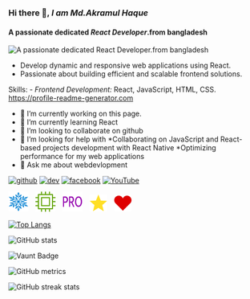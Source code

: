 ### Hi there 👋, *I am Md.Akramul Haque*
#### A passionate dedicated *React Developer*.from bangladesh
![A passionate dedicated *React Developer*.from bangladesh](https://scontent.fdac152-1.fna.fbcdn.net/v/t39.30808-6/451552810_2230724050614457_5300880564257825166_n.jpg?_nc_cat=100&ccb=1-7&_nc_sid=cc71e4&_nc_eui2=AeHW0KSIxNPuqpxCm3rDI1eOZSseG8J8ikllKx4bwnyKSdSlwrvd64kH2C1oGRuboU0-oNJcSRxigY8pcvkVNKVh&_nc_ohc=54wbE8vzrF0Q7kNvgEfwP9a&_nc_ht=scontent.fdac152-1.fna&oh=00_AYAp4xtLLkHXjgrY7N7NZNAe-3C3ChzXinVTDECOj47JSg&oe=66D71BCC)

- Develop dynamic and responsive web applications using React.  
- Passionate about building efficient and scalable frontend solutions.


Skills: - *Frontend Development:* React, JavaScript, HTML, CSS.
https://profile-readme-generator.com

- 🔭 I’m currently working on this page. 
- 🌱 I’m currently learning React 
- 👯 I’m looking to collaborate on github 
- 🤔 I’m looking for help with *Collaborating on JavaScript and React-based projects   development with React Native *Optimizing performance for my web applications 
- 💬 Ask me about webdevlopment 


[<img src='https://cdn.jsdelivr.net/npm/simple-icons@3.0.1/icons/github.svg' alt='github' height='40'>](https://github.com/akramul-dev-react)  [<img src='https://cdn.jsdelivr.net/npm/simple-icons@3.0.1/icons/dev-dot-to.svg' alt='dev' height='40'>](https://dev.to/akramul-dev-react)  [<img src='https://cdn.jsdelivr.net/npm/simple-icons@3.0.1/icons/facebook.svg' alt='facebook' height='40'>](https://www.facebook.com/https://www.facebook.com/profile.php?id=61562313247518&mibextid=ZbWKwL)  [<img src='https://cdn.jsdelivr.net/npm/simple-icons@3.0.1/icons/youtube.svg' alt='YouTube' height='40'>](https://www.youtube.com/channel/akramul)  

<a href='https://archiveprogram.github.com/'><img src='https://raw.githubusercontent.com/acervenky/animated-github-badges/master/assets/acbadge.gif' width='40' height='40'></a> <a href='https://docs.github.com/en/developers'><img src='https://raw.githubusercontent.com/acervenky/animated-github-badges/master/assets/devbadge.gif' width='40' height='40'></a> <a href='https://github.com/pricing'><img src='https://raw.githubusercontent.com/acervenky/animated-github-badges/master/assets/pro.gif' width='40' height='40'></a> <a href='https://stars.github.com/'><img src='https://raw.githubusercontent.com/acervenky/animated-github-badges/master/assets/starbadge.gif' width='35' height='35'></a> <a href='https://docs.github.com/en/github/supporting-the-open-source-community-with-github-sponsors'><img src='https://raw.githubusercontent.com/acervenky/animated-github-badges/master/assets/sponsorbadge.gif' width='35' height='35'></a> 

[![Top Langs](https://github-readme-stats.vercel.app/api/top-langs/?username=akramul-dev-react)](https://github.com/anuraghazra/github-readme-stats)

![GitHub stats](https://github-readme-stats.vercel.app/api?username=akramul-dev-react&show_icons=true&count_private=true)  

![Vaunt Badge](https://api.vaunt.dev/v1/github/entities/akramul-dev-react/contributions?format=svg&private=true)  

![GitHub metrics](https://metrics.lecoq.io/akramul-dev-react)  

![GitHub streak stats](https://streak-stats.demolab.com/?user=akramul-dev-react)  

